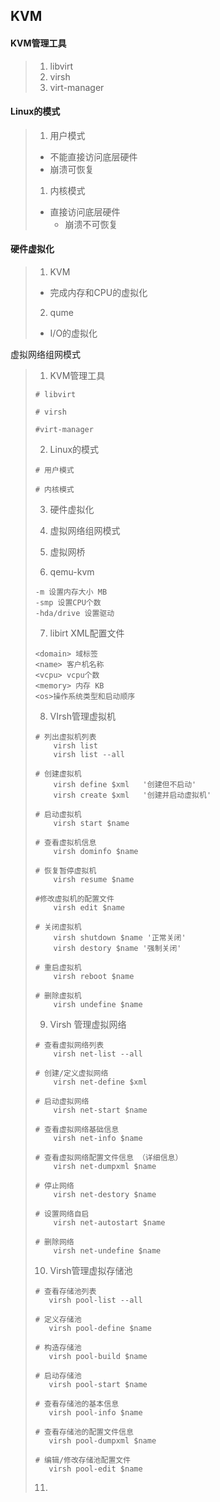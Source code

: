## KVM

#### KVM管理工具

>1. libvirt
>2. virsh
>3. virt-manager

#### Linux的模式

>1. 用户模式
>
>- 不能直接访问底层硬件
>  - 崩溃可恢复
>
>1. 内核模式
>   - 直接访问底层硬件
>     - 崩溃不可恢复

#### 硬件虚拟化

>1. KVM
>   - 完成内存和CPU的虚拟化
>2. qume
>   - I/O的虚拟化

虚拟网络组网模式

>1. KVM管理工具
>
>   ```shell
>   # libvirt
>   
>   # virsh
>   
>   #virt-manager
>   ```
>
>   
>
>2. Linux的模式
>
>   ```shell
>   # 用户模式
>   
>   # 内核模式
>   ```
>
>   
>
>3. 硬件虚拟化
>
>4. 虚拟网络组网模式
>
>5. 虚拟网桥
>
>6. qemu-kvm
>
>   ```shell
>   -m 设置内存大小 MB
>   -smp 设置CPU个数
>   -hda/drive 设置驱动
>   ```
>
>7. libirt XML配置文件
>
>   ```shell
>   <domain> 域标签
>   <name> 客户机名称
>   <vcpu> vcpu个数
>   <memory> 内存 KB
>   <os>操作系统类型和启动顺序
>   ```
>
>8. VIrsh管理虚拟机
>
>   ```shell
>   # 列出虚拟机列表
>   	virsh list 
>   	virsh list --all
>   	
>   # 创建虚拟机
>   	virsh define $xml	'创建但不启动'
>   	virsh create $xml	'创建并启动虚拟机'
>   	
>   # 启动虚拟机
>   	virsh start $name
>   	
>   # 查看虚拟机信息
>   	virsh dominfo $name
>   	
>   # 恢复暂停虚拟机
>   	virsh resume $name
>   	
>   #修改虚拟机的配置文件
>   	virsh edit $name
>   	
>   # 关闭虚拟机
>   	virsh shutdown $name '正常关闭'
>   	virsh destory $name '强制关闭'
>   	
>   # 重启虚拟机
>   	virsh reboot $name
>   	
>   # 删除虚拟机
>   	virsh undefine $name
>   ```
>
>9. Virsh 管理虚拟网络
>
>   ```shell
>   # 查看虚拟网络列表
>   	virsh net-list --all
>   	
>   # 创建/定义虚拟网络
>   	virsh net-define $xml
>   	
>   # 启动虚拟网络
>   	virsh net-start $name
>   	
>   # 查看虚拟网络基础信息
>   	virsh net-info $name
>   	
>   # 查看虚拟网络配置文件信息 （详细信息）
>   	virsh net-dumpxml $name
>   	
>   # 停止网络
>   	virsh net-destory $name
>   	
>   # 设置网络自启
>   	virsh net-autostart $name
>   	
>   # 删除网络
>   	virsh net-undefine $name
>   
>   ```
>
>10. Virsh管理虚拟存储池
>
>    ```shell
>    # 查看存储池列表
>    	virsh pool-list --all
>    
>    # 定义存储池
>    	virsh pool-define $name
>    
>    # 构造存储池
>    	virsh pool-build $name
>    
>    # 启动存储池
>    	virsh pool-start $name
>    
>    # 查看存储池的基本信息
>    	virsh pool-info $name
>    
>    # 查看存储池的配置文件信息
>    	virsh pool-dumpxml $name
>    
>    # 编辑/修改存储池配置文件
>    	virsh pool-edit $name
>    ```
>
>11. 
>
>